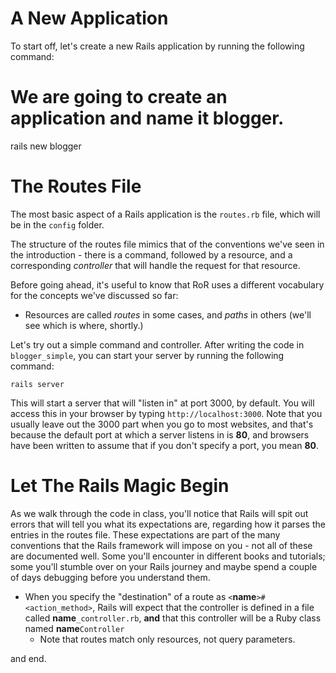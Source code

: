 # A New Application

To start off, let's create a new Rails application by running the following command:

   # We are going to create an application and name it blogger.
   rails new blogger

# The Routes File

The most basic aspect of a Rails application is the `routes.rb` file, which will be in the `config` folder.

The structure of the routes file mimics that of the conventions we've seen in the introduction - there is a command, followed by a resource, and a corresponding _controller_ that will handle the request for that resource.

Before going ahead, it's useful to know that RoR uses a different vocabulary for the concepts we've discussed so far:

* Resources are called *routes* in some cases, and *paths* in others (we'll see which is where, shortly.)

Let's try out a simple command and controller. After writing the code in `blogger_simple`, you can start your server by running the following command:

    rails server

This will start a server that will "listen in" at port 3000, by default. You will access this in your browser by typing `http://localhost:3000`. Note that you usually leave out the 3000 part when you go to most websites, and that's because the default port at which a server listens in is **80**, and browsers have been written to assume that if you don't specify a port, you mean **80**.

# Let The Rails Magic Begin

As we walk through the code in class, you'll notice that Rails will
spit out errors that will tell you what its expectations are,
regarding how it parses the entries in the routes file. These
expectations are part of the many conventions that the Rails framework
will impose on you - not all of these are documented well. Some you'll
encounter in different books and tutorials; some you'll stumble over
on your Rails journey and maybe spend a couple of days debugging
before you understand them.

* When you specify the "destination" of a route as `<`**name**`>#<action_method>`, Rails will expect that the controller is defined in a file called **name**`_controller.rb`, **and** that this controller will be a Ruby class named **name**`Controller`
  * Note that routes match only resources, not query parameters.

and end.
